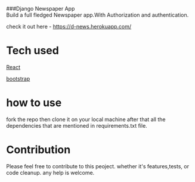 ###Django Newspaper App
<br/>
Build a full fledged Newspaper app.With Authorization and authentication.

check it out here - https://d-news.herokuapp.com/

# Tech used
[React](https://github.com/django)

[bootstrap](https://github.com/bootsrtap)



# how to use
fork the repo then clone it on your local machine after that all the dependencies that are mentioned in requirements.txt file.
# Contribution
Please feel free to contribute to this peoject.
whether it's features,tests, or code cleanup.
any help is welcome.
